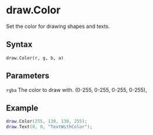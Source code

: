 # draw.Color
Set the color for drawing shapes and texts.

## Syntax
```
draw.Color(r, g, b, a)
```

## Parameters
```rgba``` The color to draw with. (0-255, 0-255, 0-255, 0-255),

## Example
```lua
draw.Color(255, 138, 130, 255);
draw.Text(0, 0, "TextWithColor");
```